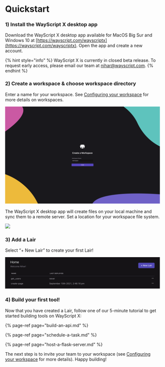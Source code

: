 # Quickstart

### **1\) Install the WayScript X desktop app**

Download the WayScript X desktop app available for MacOS Big Sur and Windows 10 at [https://wayscript.com/wayscriptx](https://wayscript.com/wayscriptx). Open the app and create a new account.

{% hint style="info" %}
WayScript X is currently in closed beta release. To request early access, please email our team at [nihar@wayscript.com](mailto:nihar@wayscript.com).
{% endhint %}

### **2\) Create a workspace & choose workspace directory**

Enter a name for your workspace. See [Configuring your workspace](../configuring-your-workspace.md) for more details on workspaces.

![](../.gitbook/assets/env-1%20%281%29.png)

The WayScript X desktop app will create files on your local machine and sync them to a remote server. Set a location for your workspace file system.

![](https://codahosted.io/docs/2kDMDaZ6QP/blobs/bl-ctT1lSpsA8/897d5cb37c8557ad9b149526e93a87b16af4e7f0f0be3aa51e4bd08c6d58007c44949fb53d3f804d60ab6953bb3c4909efbdda87870c6cf9e4af93f351cc2f42f482aa8e814a011346a8e71807b8ad97ce8824146ad13a8b7a1b3d966da21b512ef7ef54)

### **3\) Add a Lair**

Select “+ New Lair” to create your first Lair!

![](../.gitbook/assets/screen-shot-2021-09-14-at-1.50.08-pm.png)

### **4\)** Build your first tool! 

Now that you have created a Lair, follow one of our 5-minute tutorial to get started building tools on WayScript X:

{% page-ref page="build-an-api.md" %}

{% page-ref page="schedule-a-task.md" %}

{% page-ref page="host-a-flask-server.md" %}

The next step is to invite your team to your workspace \(see [Configuring your workspace](../configuring-your-workspace.md) for more details\). Happy building!

